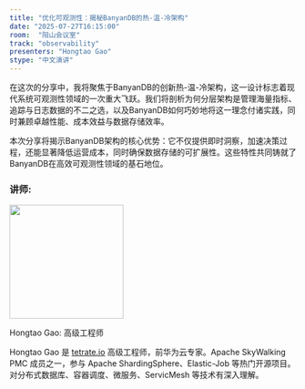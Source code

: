 ```yaml
---
title: "优化可观测性：揭秘BanyanDB的热-温-冷架构"
date: "2025-07-27T16:15:00"
room:  "阳山会议室"
track: "observability"
presenters: "Hongtao Gao"
stype: "中文演讲"
---
```


在这次的分享中，我将聚焦于BanyanDB的创新热-温-冷架构，这一设计标志着现代系统可观测性领域的一次重大飞跃。我们将剖析为何分层架构是管理海量指标、追踪与日志数据的不二之选，以及BanyanDB如何巧妙地将这一理念付诸实践，同时兼顾卓越性能、成本效益与数据存储效率。

本次分享将揭示BanyanDB架构的核心优势：它不仅提供即时洞察，加速决策过程，还能显著降低运营成本，同时确保数据存储的可扩展性。这些特性共同铸就了BanyanDB在高效可观测性领域的基石地位。

### 讲师:

<img src="https://sessionize.com/image/3884-400o400o1-N3BvQwYViSUncHQ9QkAmiP.jpg" width="200" /><br/>

Hongtao Gao: 高级工程师

Hongtao Gao 是 [tetrate.io](http://tetrate.io/) 高级工程师，前华为云专家。Apache SkyWalking PMC 成员之一，参与 Apache ShardingSphere、Elastic-Job 等热门开源项目。对分布式数据库、容器调度、微服务、ServicMesh 等技术有深入理解。